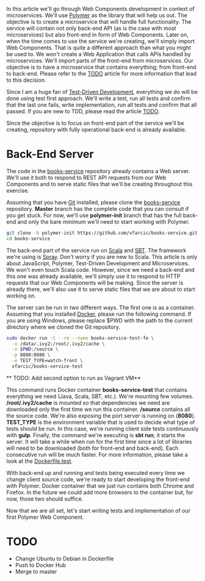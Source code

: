 In this article we'll go through Web Components development in context of microservices. We'll use [Polymer](https://www.polymer-project.org) as the library that will help us out. The objective is to create a microservice that will handle full functionality. The service will contain not only back-end API (as is the case with most microservices) but also front-end in form of Web Components. Later on, when the time comes to use the service we're creating, we'll simply import Web Components. That is quite a different approach than what you might be used to. We won't create a Web Application that calls APIs handled by microservices. We'll import parts of the front-end from microservices. Our objective is to have a microservice that contains everything; from front-end to back-end. Please refer to the [TODO](TODO) article for more information that lead to this decision.

Since I am a huge fan of [Test-Driven Development](TODO), everything we do will be done using test first approach. We'll write a test, run all tests and confirm that the last one fails, write implementation, run all tests and confirm that all passed. If you are new to TDD, please read the article [TODO](TODO).

Since the objective is to focus on front-end part of the service we'll be creating, repository with fully operational back-end is already available.

Back-End Server
===============

The code in the [books-service](https://github.com/vfarcic/books-service) repository already contains a Web server. We'll use it both to respond to REST API requests from our Web Components and to serve static files that we'll be creating throughout this exercise.

Assuming that you have [Git](https://git-scm.com/) installed, please clone the [books-service](https://github.com/vfarcic/books-service) repository. **Master** branch has the complete code that you can consult if you get stuck. For now, we'll use **polymer-init** branch that has the full back-end and only the bare minimum we'll need to start working with Polymer.

```bash
git clone -b polymer-init https://github.com/vfarcic/books-service.git
cd books-service
```

The back-end part of the service run on [Scala](http://www.scala-lang.org/) and [SBT](http://www.scala-sbt.org/). The framework we're using is [Spray](http://spray.io/). Don't worry if you are new to Scala. This article is only about JavaScript, Polymer, Test-Driven Development and Microservices. We won't even touch Scala code. However, since we need a back-end and this one was already available, we'll simply use it to respond to HTTP requests that our Web Components will be making. Since the server is already there, we'll also use it to serve static files that we are about to start working on.
 
The server can be run in two different ways. The first one is as a container. Assuming that you installed [Docker](https://www.docker.com/), please run the following command. If you are using Windows, please replace $PWD with the path to the current directory where we cloned the Git repository.

```bash
sudo docker run -t --rm --name books-service-test-fe \
  -v /data/.ivy2:/root/.ivy2/cache \
  -v $PWD:/source \
  -p 8080:8080 \
  -e TEST_TYPE=watch-front \
  vfarcic/books-service-test
```

** TODO: Add second option to run as Vagrant VM**

This command runs Docker container **books-service-test** that contains everything we need (Java, Scala, SBT, etc.). We're mounting few volumes. **/root/.ivy2/cache** is mounted so that dependencies we need are downloaded only the first time we run this container. **/source** contains all the source code. We're also exposing the port server is running on (**8080**). **TEST_TYPE** is the environment variable that is used to decide what type of tests should be run. In this case, we're running client side tests continuously with **gulp**. Finally, the command we're executing is **sbt run**; it starts the server. It will take a while when run for the first time since a lot of libraries will need to be downloaded (both for front-end and back-end). Each consecutive run will be much faster. For more information, please take a look at the [Dockerfile.test](https://github.com/vfarcic/books-service/blob/master/Dockerfile.test).

With back-end up and running and tests being executed every time we change client source code, we're ready to start developing the front-end with Polymer. Docker container that we just run contains both Chrome and Firefox. In the future we could add more browsers to the container but, for now, those two should suffice.

Now that we are all set, let's start writing tests and implementation of our first Polymer Web Component.

TODO
====

* Change Ubuntu to Debian in Dockerfile
* Push to Docker Hub
* Merge to master